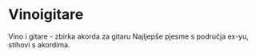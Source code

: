 # Vinoigitare
Vino i gitare - zbirka akorda za gitaru
Najljepše pjesme s područja ex-yu, stihovi s akordima.

